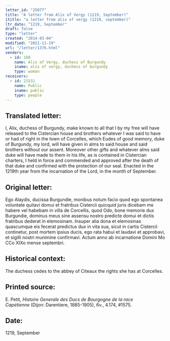 ```yaml
---
letter_id: "25077"
title: "A letter from Alix of Vergy (1219, September)"
ititle: "a letter from alix of vergy (1219, september)"
ltr_date: "1219, September"
draft: false
type: "letter"
created: "2014-03-04"
modified: "2021-11-19"
url: "/letter/1376.html"
senders:
  - id: 168
    name: Alix of Vergy, duchess of Burgundy
    iname: alix of vergy, duchess of burgundy
    type: woman
receivers:
  - id: 21531
    name: Public
    iname: public
    type: people
---
```

<h2> Translated letter:</h2>I, Alix, duchess of Burgundy, make known to all that I by my free will have released to the Cistercian house and brothers whatever I was said to have or had of right in the town of Corcelles, which Eudes of good memory, duke of Burgundy, my lord, will have given in alms to said house and said brothers without our assent.  Moreover other gifts and whatever alms said duke will have made to them in his life, as is contained in Cistercian charters, I held in force and commended and approved after the death of that duke and confirmed with the protection of our seal.  Enacted in the 1219th year from the incarnation of the Lord, in the month of September.
<h2 class="mt-4"> Original letter:</h2>Ego Alaydis, ducissa Burgundie, monibus notum facio quod ego spontanea voluntate quitavi domui et fratribus Cistercii quicquid juris dicebam me habere vel habebam in villa de Corcellis, quod Odo, bone memorie dux Burgundie, dominus meus sine assensu nostro predicte domui et dictis fratribus dederat in elemosinam.  Insuper alia dona et elemosinas quascumque eis fecerat predictus dux in vita sua, sicut in cartis Cistercii continetur, post mortem ipsius ducis, ego rata habui et laudavi et approbavi, et sigilli nostri munimine confirmavi.  Actum anno ab incarnatione Domini Mo CCo XIXo mense septembri.
<h2 class="mt-4"> Historical context:</h2>The duchess cedes to the abbey of Citeaux the rights she has at Corcelles.
<h2 class="mt-4"> Printed source:</h2><p>E. Petit,&nbsp;<em>Histoire Generale des Ducs de Bourgogne&nbsp;</em><i>de la race Capétienne&nbsp;</i>(Dijon: Darentiere, 1885-1905), 6v., 4.174, #1575.</p><h2 class="mt-4"> Date:</h2>1219, September